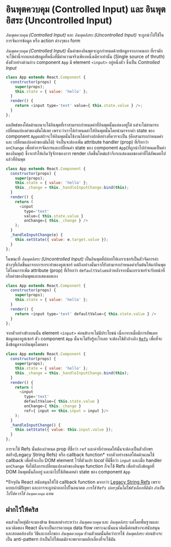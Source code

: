 # อินพุตควบคุม (Controlled Input) และ อินพุตอิสระ (Uncontrolled Input)

*อินพุตควบคุม (Controlled Input)* และ *อินพุตอิสระ (Uncontrolled Input)* จะถูกนำไปใช้ในการจัดการข้อมูล หรือ action ต่างๆของ form

*อินพุตควบคุม (Controlled Input)* นั้นค่าของอินพุตจะถูกกำหนดด้วยข้อมูลจากภาคนอก ที่เรามักจะใช้ค่านี้จากแหล่งข้อมูลที่หนึ่งที่มีค่าความจริงเพียงหนึ่งเดียวเท่านั้น (Single source of thruth) ดังตัวอย่างด้านล่าง component `App` มี element `<input>` อยู่หนึ่งตัว ซึ่งเป็น *Controlled Input* 

```js
class App extends React.Component {
  constructor(props) {
    super(props);
    this.state = { value: 'hello' };
  }
  render() {
    return <input type='text' value={ this.state.value } />;
  }
};

```
ผลลัพธ์ของโค้ดด้านบนจะได้อินพุตที่เราสามารถกำหนดค่าที่อินพุตนั้นแสดงอยู่ได้ แต่จะไม่สามารถเปลี่ยนแปลงค่าของมันได้เลย เพราะว่าเราได้กำหนดค่าให้อินพุตนั้นโดยนำมาจากค่า state ของ component `App`แต่ถ้าจะให้อินพุตนั้นใช้งานได้อย่างปกติอย่างที่ควรจะเป็น (คือสามารถกำหนดค่า และ เปลี่ยนแปลงค่าของมันได้) จำเป็นจะต้องเพิ่ม attribute handler (prop) ที่เรียกว่า `onChange` เพื่อทำการจัดการและเปลี่ยนค่า state ของ component `App`(ที่ถูกนำไปกำหนดเป็นค่าของอินพุต) ซึ่งจะทำให้เกิดวัฐจักรของการ render เกิดขึ้นใหม่แล้วจึงจะแสดงผลของค่าที่ได้อัพเดทไปแล้วที่อินพุต
<span class="new-page"></span>

```js
class App extends React.Component {
  constructor(props) {
    super(props);
    this.state = { value: 'hello' };
    this._change = this._handleInputChange.bind(this);
  }
  render() {
    return (
      <input
        type='text'
        value={ this.state.value }
        onChange={ this._change } />
    );
  }
  _handleInputChange(e) {
    this.setState({ value: e.target.value });
  }
};
```

ในขณะที่ *อินพุตอิสระ (Uncontrolled Input)* เป็นอินพุตที่ปล่อยให้เบราเซอร์เป็นตัวจัดการค่าต่างๆที่เกิดขึ้นมาจากการกระทำของยูสเซอร์ แต่ถึงอย่างนั้นเราก็ยังสามารถกำหนดค่าเริ่มต้นให้แก่อินพุตได้โดนการเพิ่ม attribute (prop) ที่เรียกว่า `defaultValue`แล้วหลังจากนั้นเบราเซอร์จะรับหน้าที่เก็บค่าของอินพุตและแสดงผลเอง

```js
class App extends React.Component {
  constructor(props) {
    super(props);
    this.state = { value: 'hello' };
  }
  render() {
    return <input type='text' defaultValue={ this.state.value } />
  }
};
```

จากตัวอย่างข้างบนนั้น element `<input>` ค่อนข้างจะไม่มีประโยชน์ เนื่องจากเมื่อมีการอัพเดทข้อมูลของยูสเซอร์ ตัว component `App` นั้นจะไม่รับรู้อะไรเลย จะต้องใช้ตัวอ้างอิง [`Refs`](https://reactjs.org/docs/glossary.html#refs) เพื่อที่จะดึงข้อมูลจากอินพุตโดยตรง

```js
class App extends React.Component {
  constructor(props) {
    super(props);
    this.state = { value: 'hello' };
    this._change = this._handleInputChange.bind(this);
  }
  render() {
    return (
      <input
        type='text'
        defaultValue={ this.state.value }
        onChange={ this._change }
        ref={ input => this.input = input }/>
    );
  }
  _handleInputChange() {
    this.setState({ value: this.input.value });
  }
};
```

การจะใช้ Refs นั้นต้องกำหนด prop ที่ชื่อว่า `ref` และค่าที่กำหนดให้นั้นจะต้องเป็นตัวอักษรสตริง(Legacy String Refs) หรือ callback function* จากตัวอย่างซอสโค้ดด้านบนใช้ callback เพื่อที่จะเก็บ DOM element ไว้ที่ตัวแปร *local* ที่มีชื่อว่า `input` และเมื่อ handler `onChange` จับได้ถึงการเปลี่ยนแปลงค่าของอินพุต function ก็จะใช้ Refs เพื่ออ้างถึงข้อมูลที่ DOM อินพุตนั้นถืออยู่ และนำไปใช้อัพเดทค่า state ของ component `App`

*ปัจจุบัน React สนับสนุนให้ใช้ callback function มากกว่า [Legacy String Refs](https://reactjs.org/docs/refs-and-the-dom.html#legacy-api-string-refs) เพราะแบบเก่ามีปัญหา และอาจจะถูกนำออกไปในอนาคต
*การใช้ `Refs` บ่อยๆนั้นไม่ใช่ตัวเลือกที่ดีนัก ถ้าเป็นไปได้ควรใช้ `อินพุตควบคุม` แทน*

## ฝากไว้ให้คริส

คนส่วนใหญ่มักจะมองข้าม ข้อแตกต่างระหว่าง *อินพุตควบคุม* และ *อินพุตอิสระ* แต่โดยพื้นฐานและแนวคิดของ React นั้นจะเป็นการควบคุม data flow เพราะฉะนั้นแนวคิดนี้ค่อนข้างจะสนับสนุนและสอดคล้องกับ วิธีและกลไกของ *อินพุตควบคุม*
ส่วนตัวผมนั้นคิดว่าการใช้ *อินพุตอิสระ* ค่อนข้างจะเป็น anti-pattern ถ้าเป็นไปได้ผมมักจะพยายามหลีกเลี่ยงที่จะใช้มัน
